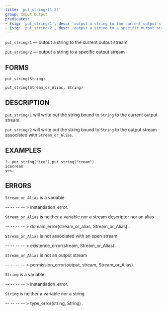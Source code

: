 ```yaml
---
title: 'put_string/[1,2]'
group: Input Output
predicates:
- {sig: 'put_string/1', desc: 'output a string to the current output stream'}
- {sig: 'put_string/2', desc: 'output a string to a specific output stream'}
---
```

`put_string/1` — output a string to the current output stream

`put_string/2` — output a string to a specific output stream

## FORMS
```
put_string(String)

put_string(Stream_or_Alias, String)
```
## DESCRIPTION

`put_string/1` will write out the string bound to `String` to the current output stream.

`put_string/2` will write out the string bound to `String` to the output stream associated with `Stream_or_Alias`.

## EXAMPLES

```
?- put_string("ice"),put_string("cream").
icecream
yes.
```
## ERRORS

`Stream_or_Alias` is a variable

-- -- -- -- &gt; instantiation_error.

`Stream_or_Alias` is neither a variable nor a stream descriptor nor an alias

-- -- -- -- &gt; domain_error(stream_or_alias, Stream_or_Alias) .

`Stream_or_Alias` is not associated with an open stream

-- -- -- -- &gt; existence_error(stream, Stream_or_Alias) .

`Stream_or_Alias` is not an output stream

-- -- -- -- &gt; permission_error(output, stream, Stream_or_Alias) .

`String` is a variable

-- -- -- -- &gt; instantiation_error.

`String` is neither a variable nor a string

-- -- -- -- &gt; type_error(string, String) .

